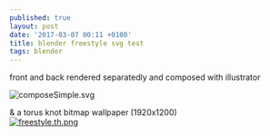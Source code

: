 ```yaml
---
published: true
layout: post
date: '2017-03-07 00:11 +0100'
title: blender freestyle svg test
tags: blender
---
```

front and back rendered separatedly and composed with illustrator

![composeSimple.svg]({{site.baseurl}}/media/composeSimple.svg)

& a torus knot bitmap wallpaper (1920x1200)  
[![freestyle.th.png](//cdn.scrot.moe/images/2017/03/07/freestyle.th.png)](//cdn.scrot.moe/images/2017/03/07/freestyle.png)
